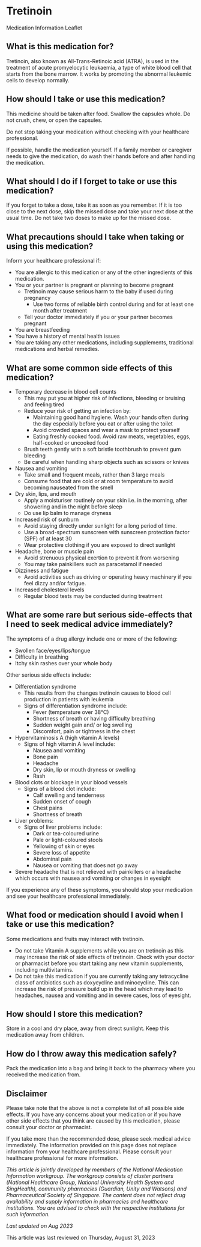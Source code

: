 # Tretinoin

Medication Information Leaflet

What is this medication for?
----------------------------

Tretinoin, also known as All-Trans-Retinoic acid (ATRA), is used in the treatment of acute promyelocytic leukaemia, a type of white blood cell that starts from the bone marrow. It works by promoting the abnormal leukemic cells to develop normally.

How should I take or use this medication?
-----------------------------------------

This medicine should be taken after food. Swallow the capsules whole. Do not crush, chew, or open the capsules.

Do not stop taking your medication without checking with your healthcare professional.

If possible, handle the medication yourself. If a family member or caregiver needs to give the medication, do wash their hands before and after handling the medication.

What should I do if I forget to take or use this medication?
------------------------------------------------------------

If you forget to take a dose, take it as soon as you remember. If it is too close to the next dose, skip the missed dose and take your next dose at the usual time. Do not take two doses to make up for the missed dose.

What precautions should I take when taking or using this medication?
--------------------------------------------------------------------

Inform your healthcare professional if:

* You are allergic to this medication or any of the other ingredients of this medication.
* You or your partner is pregnant or planning to become pregnant
  + Tretinoin may cause serious harm to the baby if used during pregnancy
    - Use two forms of reliable birth control during and for at least one month after treatment
  + Tell your doctor immediately if you or your partner becomes pregnant
* You are breastfeeding
* You have a history of mental health issues
* You are taking any other medications, including supplements, traditional medications and herbal remedies.

What are some common side effects of this medication?
-----------------------------------------------------

* Temporary decrease in blood cell counts
  + This may put you at higher risk of infections, bleeding or bruising and feeling tired
  + Reduce your risk of getting an infection by:
    - Maintaining good hand hygiene. Wash your hands often during the day especially before you eat or after using the toilet
    - Avoid crowded spaces and wear a mask to protect yourself
    - Eating freshly cooked food. Avoid raw meats, vegetables, eggs, half-cooked or uncooked food
  + Brush teeth gently with a soft bristle toothbrush to prevent gum bleeding
  + Be careful when handling sharp objects such as scissors or knives
* Nausea and vomiting
  + Take small and frequent meals, rather than 3 large meals
  + Consume food that are cold or at room temperature to avoid becoming nauseated from the smell
* Dry skin, lips, and mouth
  + Apply a moisturiser routinely on your skin i.e. in the morning, after showering and in the night before sleep
  + Do use lip balm to manage dryness
* Increased risk of sunburn
  + Avoid staying directly under sunlight for a long period of time.
  + Use a broad-spectrum sunscreen with sunscreen protection factor (SPF) of at least 30
  + Wear protective clothing if you are exposed to direct sunlight
* Headache, bone or muscle pain
  + Avoid strenuous physical exertion to prevent it from worsening
  + You may take painkillers such as paracetamol if needed
* Dizziness and fatigue
  + Avoid activities such as driving or operating heavy machinery if you feel dizzy and/or fatigue.
* Increased cholesterol levels
  + Regular blood tests may be conducted during treatment

What are some rare but serious side-effects that I need to seek medical advice immediately?
-------------------------------------------------------------------------------------------

The symptoms of a drug allergy include one or more of the following:

* Swollen face/eyes/lips/tongue
* Difficulty in breathing
* Itchy skin rashes over your whole body

Other serious side effects include:

* Differentiation syndrome
  + This results from the changes tretinoin causes to blood cell production in patients with leukemia
  + Signs of differentiation syndrome include:
    - Fever (temperature over 38°C)
    - Shortness of breath or having difficulty breathing
    - Sudden weight gain and/ or leg swelling
    - Discomfort, pain or tightness in the chest
* Hypervitaminosis A (high vitamin A levels)
  + Signs of high vitamin A level include:
    - Nausea and vomiting
    - Bone pain
    - Headache
    - Dry skin, lip or mouth dryness or swelling
    - Rash
* Blood clots or blockage in your blood vessels
  + Signs of a blood clot include:
    - Calf swelling and tenderness
    - Sudden onset of cough
    - Chest pains
    - Shortness of breath
* Liver problems:
  + Signs of liver problems include:
    - Dark or tea-coloured urine
    - Pale or light-coloured stools
    - Yellowing of skin or eyes
    - Severe loss of appetite
    - Abdominal pain
    - Nausea or vomiting that does not go away
* Severe headache that is not relieved with painkillers or a headache which occurs with nausea and vomiting or changes in eyesight

If you experience any of these symptoms, you should stop your medication and see your healthcare professional immediately.

What food or medication should I avoid when I take or use this medication?
--------------------------------------------------------------------------

Some medications and fruits may interact with tretinoin.

* Do not take Vitamin A supplements while you are on tretinoin as this may increase the risk of side effects of tretinoin. Check with your doctor or pharmacist before you start taking any new vitamin supplements, including multivitamins.
* Do not take this medication if you are currently taking any tetracycline class of antibiotics such as doxycycline and minocycline. This can increase the risk of pressure build up in the head which may lead to headaches, nausea and vomiting and in severe cases, loss of eyesight.

How should I store this medication?
-----------------------------------

Store in a cool and dry place, away from direct sunlight. Keep this medication away from children.

How do I throw away this medication safely?
-------------------------------------------

Pack the medication into a bag and bring it back to the pharmacy where you received the medication from.

Disclaimer
----------

Please take note that the above is not a complete list of all possible side effects. If you have any concerns about your medication or if you have other side effects that you think are caused by this medication, please consult your doctor or pharmacist.

If you take more than the recommended dose, please seek medical advice immediately. The information provided on this page does not replace information from your healthcare professional. Please consult your healthcare professional for more information.

*This article is jointly developed by members of the National Medication Information workgroup. The workgroup consists of cluster partners (National Healthcare Group, National University Health System and SingHealth), community pharmacies (Guardian, Unity and Watsons) and Pharmaceutical Society of Singapore. The content does not reflect drug availability and supply information in pharmacies and healthcare institutions. You are advised to check with the respective institutions for such information.*

*Last updated on Aug 2023*

This article was last reviewed on
Thursday, August 31, 2023